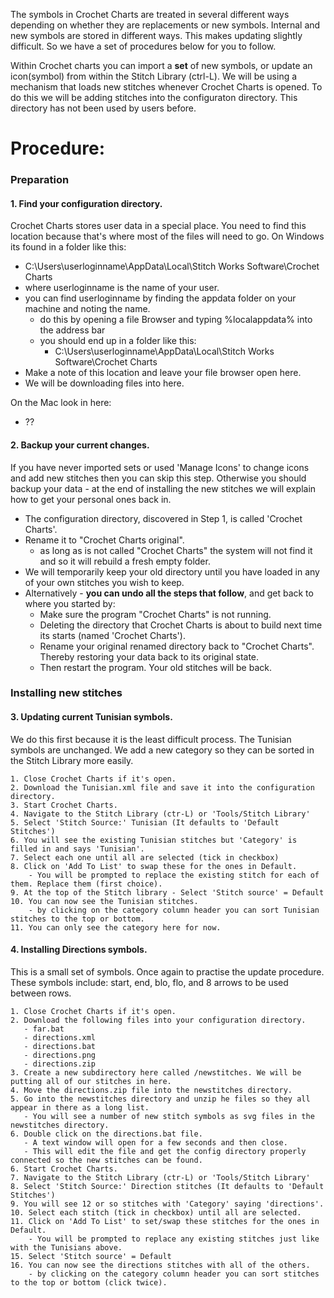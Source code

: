 The symbols in Crochet Charts are treated in several different ways depending on whether they are replacements or new symbols.
Internal and new symbols are stored in different ways. This makes updating slightly difficult. So we have a set of procedures below for you to follow.

Within Crochet charts you can import a **set** of new symbols, or update an icon(symbol) from within the Stitch Library (ctrl-L).
We will be using a mechanism that loads new stitches whenever Crochet Charts is opened.
To do this we will be adding stitches into the configuraton directory. This directory has not been used by users before.

# Procedure: #
### Preparation
#### 1. Find your configuration directory.

Crochet Charts stores user data in a special place. You need to find this location because that's where most of the files will need to go.
On Windows its found in a folder like this:
   - C:\Users\userloginname\AppData\Local\Stitch Works Software\Crochet Charts
   - where userloginname is the name of your user.
   - you can find userloginname by finding the appdata folder on your machine and noting the name.
      - do this by opening a file Browser and typing %localappdata% into the address bar
      - you should end up in a folder like this:
         - C:\Users\userloginname\AppData\Local\Stitch Works Software\Crochet Charts
   - Make a note of this location and leave your file browser open here.
   - We will be downloading files into here.

On the Mac look in here:
   - ??
   
#### 2. Backup your current changes.

If you have never imported sets or used 'Manage Icons' to change icons and add new stitches then you can skip this step.
Otherwise you should backup your data - at the end of installing the new stitches we will explain how to get your personal ones back in.
   - The configuration directory, discovered in Step 1, is called 'Crochet Charts'.
   - Rename it to "Crochet Charts original".
       - as long as is not called "Crochet Charts" the system will not find it and so it will rebuild a fresh empty folder.
   - We will temporarily keep your old directory until you have loaded in any of your own stitches you wish to keep.
   - Alternatively - **you can undo all the steps that follow**, and get back to where you started by:
       - Make sure the program "Crochet Charts" is not running.
       - Deleting the directory that Crochet Charts is about to build next time its starts (named 'Crochet Charts').
       - Rename your original renamed directory back to "Crochet Charts". Thereby restoring your data back to its original state.
       - Then restart the program. Your old stitches will be back.

### Installing new stitches
#### 3. Updating current Tunisian symbols.

We do this first because it is the least difficult process.
The Tunisian symbols are unchanged. We add a new category so they can be sorted in the Stitch Library more easily.

    1. Close Crochet Charts if it's open.
    2. Download the Tunisian.xml file and save it into the configuration directory.
    3. Start Crochet Charts.
    4. Navigate to the Stitch Library (ctr-L) or 'Tools/Stitch Library'
    5. Select 'Stitch Source:' Tunisian (It defaults to 'Default Stitches')
    6. You will see the existing Tunisian stitches but 'Category' is filled in and says 'Tunisian'.
    7. Select each one until all are selected (tick in checkbox)
    8. Click on 'Add To List' to swap these for the ones in Default.
        - You will be prompted to replace the existing stitch for each of them. Replace them (first choice).
    9. At the top of the Stitch library - Select 'Stitch source' = Default
    10. You can now see the Tunisian stitches.
        - by clicking on the category column header you can sort Tunisian stitches to the top or bottom.
    11. You can only see the category here for now.
      
#### 4. Installing Directions symbols.

This is a small set of symbols. Once again to practise the update procedure.
These symbols include: start, end, blo, flo, and 8 arrows to be used between rows.

    1. Close Crochet Charts if it's open.
    2. Download the following files into your configuration directory.
       - far.bat
       - directions.xml
       - directions.bat
       - directions.png
       - directions.zip
    3. Create a new subdirectory here called /newstitches. We will be putting all of our stitches in here.
    4. Move the directions.zip file into the newstitches directory.
    5. Go into the newstitches directory and unzip he files so they all appear in there as a long list.
       - You will see a number of new stitch symbols as svg files in the newstitches directory.
    6. Double click on the directions.bat file.
       - A text window will open for a few seconds and then close.
       - This will edit the file and get the config directory properly connected so the new stitches can be found.
    6. Start Crochet Charts.
    7. Navigate to the Stitch Library (ctr-L) or 'Tools/Stitch Library'
    8. Select 'Stitch Source:' Direction stitches (It defaults to 'Default Stitches')
    9. You will see 12 or so stitches with 'Category' saying 'directions'.
    10. Select each stitch (tick in checkbox) until all are selected.
    11. Click on 'Add To List' to set/swap these stitches for the ones in Default.
        - You will be prompted to replace any existing stitches just like with the Tunisians above.
    15. Select 'Stitch source' = Default
    16. You can now see the directions stitches with all of the others.
        - by clicking on the category column header you can sort stitches to the top or bottom (click twice).
